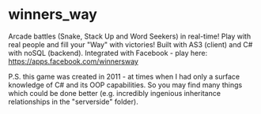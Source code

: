 # winners_way
Arcade battles (Snake, Stack Up and Word Seekers) in real-time! Play with real people and fill your "Way" with victories! Built with AS3 (client) and C# with noSQL (backend). Integrated with Facebook - play here: https://apps.facebook.com/winnersway

P.S. this game was created in 2011 - at times when I had only a surface knowledge of C# and its OOP capabilities. So you may find many things which could be done better (e.g. incredibly ingenious inheritance relationships in the "serverside" folder).
